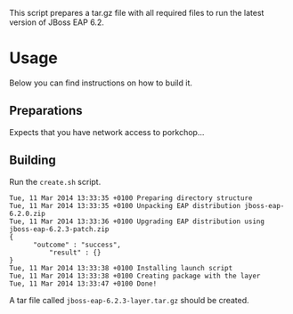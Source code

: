 This script prepares a tar.gz file with all required files to run the latest version of JBoss EAP 6.2.

# Usage

Below you can find instructions on how to build it.

## Preparations

Expects that you have network access to porkchop...

## Building

Run the `create.sh` script.

    Tue, 11 Mar 2014 13:33:35 +0100 Preparing directory structure
    Tue, 11 Mar 2014 13:33:35 +0100 Unpacking EAP distribution jboss-eap-6.2.0.zip
    Tue, 11 Mar 2014 13:33:36 +0100 Upgrading EAP distribution using jboss-eap-6.2.3-patch.zip
    {
          "outcome" : "success",
              "result" : {}
    }
    Tue, 11 Mar 2014 13:33:38 +0100 Installing launch script
    Tue, 11 Mar 2014 13:33:38 +0100 Creating package with the layer
    Tue, 11 Mar 2014 13:33:47 +0100 Done!

A tar file called `jboss-eap-6.2.3-layer.tar.gz` should be created.
